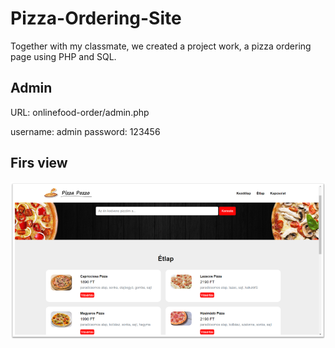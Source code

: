 # Pizza-Ordering-Site

Together with my classmate, we created a project work, a pizza ordering page using PHP and SQL.

## Admin 

URL: onlinefood-order/admin.php

username: admin
password: 123456

## Firs view

![This is an img](screenshot.png)


